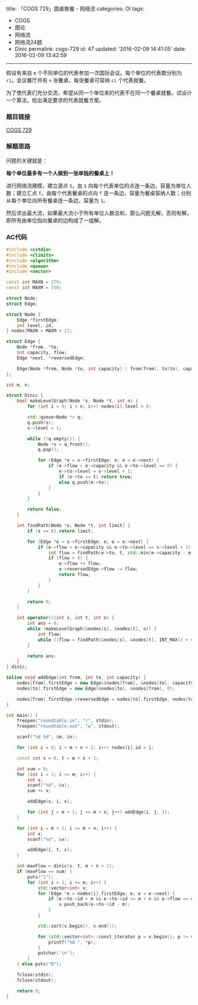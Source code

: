 title: 「COGS 729」圆桌聚餐 - 网络流
categories: OI
tags: 
  - COGS
  - 图论
  - 网络流
  - 网络流24题
  - Dinic
permalink: cogs-729
id: 47
updated: '2016-02-09 14:41:05'
date: 2016-02-09 13:42:59
---

假设有来自 `m` 个不同单位的代表参加一次国际会议。每个单位的代表数分别为 `ri`。会议餐厅共有 `n` 张餐桌，每张餐桌可容纳 `ci` 个代表就餐。

为了使代表们充分交流，希望从同一个单位来的代表不在同一个餐桌就餐。试设计一个算法，给出满足要求的代表就餐方案。

<!-- more -->

### 题目链接
[COGS 729](http://cogs.top/cogs/problem/problem.php?pid=729)

### 解题思路
问题的关键就是：

**每个单位最多有一个人做到一张单独的餐桌上！**

进行网络流建模，建立源点 `S`，由 `S` 向每个代表单位的点连一条边，容量为单位人数；建立汇点 `T`，由每个代表餐桌的点向 `T` 连一条边，容量为餐桌容纳人数；分别从每个单位向所有餐桌连一条边，容量为 `1`。

然后求出最大流，如果最大流小于所有单位人数总和，那么问题无解，否则有解，即所有由单位指向餐桌的边构成了一组解。

### AC代码
```c++
#include <cstdio>
#include <climits>
#include <algorithm>
#include <queue>
#include <vector>

const int MAXN = 270;
const int MAXM = 150;

struct Node;
struct Edge;

struct Node {
	Edge *firstEdge;
	int level, id;
} nodes[MAXN + MAXM + 2];

struct Edge {
	Node *from, *to;
	int capacity, flow;
	Edge *next, *reversedEdge;

	Edge(Node *from, Node *to, int capacity) : from(from), to(to), capacity(capacity), flow(0), next(from->firstEdge) {}
};

int m, n;

struct Dinic {
	bool makeLevelGraph(Node *s, Node *t, int n) {
		for (int i = 0; i < n; i++) nodes[i].level = 0;

		std::queue<Node *> q;
		q.push(s);
		s->level = 1;

		while (!q.empty()) {
			Node *v = q.front();
			q.pop();

			for (Edge *e = v->firstEdge; e; e = e->next) {
				if (e->flow < e->capacity && e->to->level == 0) {
					e->to->level = v->level + 1;
					if (e->to == t) return true;
					else q.push(e->to);
				}
			}
		}

		return false;
	}

	int findPath(Node *s, Node *t, int limit) {
		if (s == t) return limit;

		for (Edge *e = s->firstEdge; e; e = e->next) {
			if (e->flow < e->capacity && e->to->level == s->level + 1) {
				int flow = findPath(e->to, t, std::min(e->capacity - e->flow, limit));
				if (flow > 0) {
					e->flow += flow;
					e->reversedEdge->flow -= flow;
					return flow;
				}
			}
		}

		return 0;
	}

	int operator()(int s, int t, int n) {
		int ans = 0;
		while (makeLevelGraph(&nodes[s], &nodes[t], n)) {
			int flow;
			while ((flow = findPath(&nodes[s], &nodes[t], INT_MAX)) > 0) ans += flow;
		}

		return ans;
	}
} dinic;

inline void addEdge(int from, int to, int capacity) {
	nodes[from].firstEdge = new Edge(&nodes[from], &nodes[to], capacity);
	nodes[to].firstEdge = new Edge(&nodes[to], &nodes[from], 0);

	nodes[from].firstEdge->reversedEdge = nodes[to].firstEdge, nodes[to].firstEdge->reversedEdge = nodes[from].firstEdge;
}

int main() {
	freopen("roundtable.in", "r", stdin);
	freopen("roundtable.out", "w", stdout);

	scanf("%d %d", &m, &n);

	for (int i = 0; i < m + n + 2; i++) nodes[i].id = i;

	const int s = 0, t = m + n + 1;

	int sum = 0;
	for (int i = 1; i <= m; i++) {
		int x;
		scanf("%d", &x);
		sum += x;

		addEdge(s, i, x);

		for (int j = m + 1; j <= m + n; j++) addEdge(i, j, 1);
	}

	for (int i = m + 1; i <= m + n; i++) {
		int x;
		scanf("%d", &x);

		addEdge(i, t, x);
	}

	int maxFlow = dinic(s, t, m + n + 2);
	if (maxFlow == sum) {
		puts("1");
		for (int i = 1; i <= m; i++) {
			std::vector<int> v;
			for (Edge *e = nodes[i].firstEdge; e; e = e->next) {
				if (e->to->id > m && e->to->id <= m + n && e->flow == e->capacity) {
					v.push_back(e->to->id - m);
				}
			}

			std::sort(v.begin(), v.end());

			for (std::vector<int>::const_iterator p = v.begin(); p != v.end(); p++) {
				printf("%d ", *p);
			}
			putchar('\n');
		}
	} else puts("0");

	fclose(stdin);
	fclose(stdout);

	return 0;
}
```
